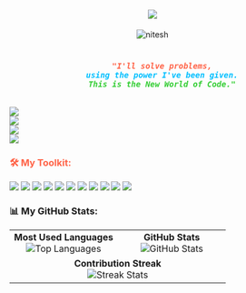 <h1 align="center">
    <img src="https://readme-typing-svg.herokuapp.com/?font=Kaushan+Script&size=32&center=true&vCenter=true&width=440&height=45&color=FF6347&background=00000000&duration=4000&lines=Hello%2C+I'm+Nithesh!;Every+line+of+code+alters+destiny.;Unleashing+React+Magic...✨" />
</h1>



<p align="center">
    <img src="https://komarev.com/ghpvc/?username=niteshr5&label=Profile%20views&color=red&style=flat-square" alt="nitesh" />
</p>


  



</p>
<h3 align="center">
  <code>
    <span style="color: #ff6347;"><i>"I'll solve problems,</i></span>
    <span style="color: #00bfff;"><i>using the power I've been given.</i></span>
    <span style="color: #32cd32;"><i>This is the New World of Code."</i></span>
  </code>
</h3>



<p align="left">
  <!-- Currently Mastering -->
  <img src="https://img.shields.io/badge/-Mastering%3A%20Flutter%20%26%20Dart-FF6347?style=for-the-badge&logo=flutter&logoColor=white" />
  <br>
  
  <!-- Technologies I Love -->
  <img src="https://img.shields.io/badge/-Tech%20I%20Love%3A%20Flutter%7C%20Dart%7C%20Java-00bfff?style=for-the-badge&logo=flutter&logoColor=white&logoWidth=20" />
  <br>
  
  <!-- Reach Me At -->
  <img src="https://img.shields.io/badge/-Reach%20Me%3A%20nitheshrpoojari5%40gmail.com-32cd32?style=for-the-badge&logo=gmail&logoColor=white" />
  <br>
  
  <!-- Fun Fact -->
  <img src="https://img.shields.io/badge/-Fun%20Fact%3A%20I%20code%20%26%20change%20worlds-FFD700?style=for-the-badge&logo=github&logoColor=white" />
</p>



<h3 align="left" style="color:#FF6347;">🛠️ My Toolkit:</h3>
<p align="left">
  <img src="https://img.shields.io/badge/Flutter-%2302569B.svg?style=for-the-badge&logo=flutter&logoColor=white" />
  <img src="https://img.shields.io/badge/Dart-%230175C2.svg?style=for-the-badge&logo=dart&logoColor=white" />
  <img src="https://img.shields.io/badge/Node.js-%23339933.svg?style=for-the-badge&logo=nodedotjs&logoColor=white" />
  <img src="https://img.shields.io/badge/MongoDB-%2347A248.svg?style=for-the-badge&logo=mongodb&logoColor=white" />
  <img src="https://img.shields.io/badge/Firebase-%23039BE5.svg?style=for-the-badge&logo=firebase&logoColor=white" />
  <img src="https://img.shields.io/badge/Postman-%23FF6C37.svg?style=for-the-badge&logo=postman&logoColor=white" />
  <img src="https://img.shields.io/badge/Figma-%23F24E1E.svg?style=for-the-badge&logo=figma&logoColor=white" />
  <img src="https://img.shields.io/badge/SQL-%2300f.svg?style=for-the-badge&logo=generic&logoColor=white" />
  <img src="https://img.shields.io/badge/Java-%23ED8B00.svg?style=for-the-badge&logo=java&logoColor=white" />
  <img src="https://img.shields.io/badge/C%23-%2395125C.svg?style=for-the-badge&logo=csharp&logoColor=white" />
  <img src="https://img.shields.io/badge/Python-%233776AB.svg?style=for-the-badge&logo=python&logoColor=white" />
</p>

<h3 align="left">📊 My GitHub Stats:</h3>

<div align="center">
  <table>
    <tr>
      <td align="center" width="50%">
        <b>Most Used Languages</b><br>
        <img src="https://github-readme-stats.vercel.app/api/top-langs/?username=nitheshr5&show_icons=true&theme=radical&layout=compact" alt=" Top Languages" />
      </td>
      <td align="center" width="50%">
        <b>GitHub Stats</b><br>
        <img src="https://github-readme-stats.vercel.app/api?username=nitheshr5&show_icons=true&theme=radical" alt=" GitHub Stats" />
      </td>
    </tr>
    <tr>
      <td colspan="2" align="center">
        <b>Contribution Streak</b><br>
        <img src="https://github-readme-streak-stats.herokuapp.com/?user=nitheshr5&theme=radical" alt=" Streak Stats" />
      </td>
    </tr>
  </table>
</div>
